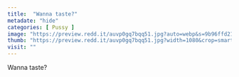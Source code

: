 ```yaml
---
title:  "Wanna taste?"
metadate: "hide"
categories: [ Pussy ]
image: "https://preview.redd.it/auvp0gq7bqq51.jpg?auto=webp&s=9b96ffd2107434337151e979c9e5523df8bc748e"
thumb: "https://preview.redd.it/auvp0gq7bqq51.jpg?width=1080&crop=smart&auto=webp&s=552223f9166211641380aa038f8b8412b6dfb81d"
visit: ""
---
```

Wanna taste?
